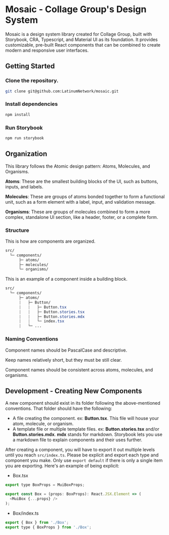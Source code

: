 # Mosaic - Collage Group's Design System

Mosaic is a design system library created for Collage Group, built with Storybook, CRA, Typescript, and Material UI as its foundation. It provides customizable, pre-built React components that can be combined to create modern and responsive user interfaces.

## Getting Started

### Clone the repository.

```bash
git clone git@github.com:LatinumNetwork/mosaic.git
```

### Install dependencies

```bash
npm install
```

### Run Storybook

```bash
npm run storybook
```

## Organization

This library follows the Atomic design pattern: Atoms, Molecules, and Organisms.

**Atoms**: These are the smallest building blocks of the UI, such as buttons, inputs, and labels.

**Molecules**: These are groups of atoms bonded together to form a functional unit, such as a form element with a label, input, and validation message.


**Organisms**: These are groups of molecules combined to form a more complex, standalone UI section, like a header, footer, or a complete form.


### Structure

This is how are components are organized.

```css
src/
  └─ components/
      ├─ atoms/
      ├─ molecules/
      └─ organisms/
```

This is an example of a component inside a building block.

```css
src/
  └─ components/
      ├─ atoms/
      |   ├─ Button/
      |   |   ├─ Button.tsx
      |   |   ├─ Button.stories.tsx
      |   |   ├─ Button.stories.mdx
      |   |   └─ index.tsx
      |   └─ ...

```

### Naming Conventions

Component names should be PascalCase and descriptive.

Keep names relatively short, but they must be still clear.

Component names should be consistent across atoms, molecules, and organisms.

## Development - Creating New Components

A new component should exist in its folder following the above-mentioned conventions. That folder should have the following:

-   A file creating the component. ex: **Button.tsx**. This file will house your atom, molecule, or organism.
-   A template file or multiple template files. ex: **Button.stories.tsx** and/or **Button.stories.mdx**. **mdx** stands for markdown. Storybook lets you use a markdown file to explain components and their uses further.

After creating a component, you will have to export it out multiple levels until you reach `src/index.ts`. Please be explicit and export each type and component you make. Only use `export default` if there is only a single item you are exporting. Here's an example of being explicit:

- Box.tsx
```javascript
export type BoxProps = MuiBoxProps;

export const Box = (props: BoxProps): React.JSX.Element => (
  <MuiBox {...props} />
);
```

- Box/index.ts
```javascript
export { Box } from './Box';
export type { BoxProps } from './Box';
```
